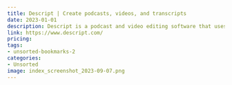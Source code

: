 ```yaml
---
title: Descript | Create podcasts, videos, and transcripts
date: 2023-01-01
description: Descript is a podcast and video editing software that uses AI to transcribe audio and video files, allowing you to edit the content by editing the text.
link: https://www.descript.com/
pricing: 
tags: 
- unsorted-bookmarks-2 
categories: 
- Unsorted 
image: index_screenshot_2023-09-07.png
---
```

